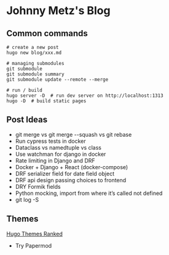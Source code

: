 # Johnny Metz's Blog

## Common commands

```
# create a new post
hugo new blog/xxx.md

# managing submodules
git submodule
git submodule summary
git submodule update --remote --merge

# run / build
hugo server -D  # run dev server on http://localhost:1313
hugo -D  # build static pages
```

## Post Ideas

- git merge vs git merge --squash vs git rebase
- Run cypress tests in docker
- Dataclass vs namedtuple vs class
- Use watchman for django in docker
- Rate limiting in Django and DRF
- Docker + Django + React (docker-compose)
- DRF serializer field for date field object
- DRF api design passing choices to frontend
- DRY Formik fields
- Python mocking, import from where it’s called not defined
- git log -S

## Themes

[Hugo Themes Ranked](https://hugoranked.com/)

- Try Papermod
